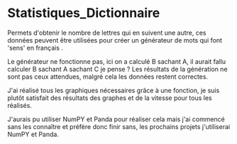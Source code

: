 # Statistiques_Dictionnaire

Permets d'obtenir le nombre de lettres qui en suivent une autre, ces données peuvent être utilisées pour créer un 
générateur de mots qui font 'sens' en français . 

Le générateur ne fonctionne pas, ici on a calculé B sachant A, il aurait fallu calculer B sachant A sachant C je pense ? 
Les résultats de la génération ne sont pas ceux attendues, malgré cela les données restent correctes. 

J'ai réalisé tous les graphiques nécessaires grâce à une fonction, je suis plutôt satisfait des résultats des graphes et de la vitesse pour tous les réalisés. 

J'aurais pu utiliser NumPY et Panda pour réaliser cela mais j'ai commencé sans les connaître et préfère donc finir sans, les prochains projets j'utiliserai NumPY et Panda.


